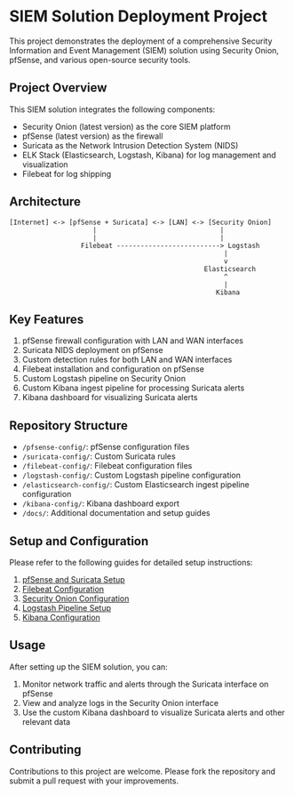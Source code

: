 # SIEM Solution Deployment Project

This project demonstrates the deployment of a comprehensive Security Information and Event Management (SIEM) solution using Security Onion, pfSense, and various open-source security tools.

## Project Overview

This SIEM solution integrates the following components:
- Security Onion (latest version) as the core SIEM platform
- pfSense (latest version) as the firewall
- Suricata as the Network Intrusion Detection System (NIDS)
- ELK Stack (Elasticsearch, Logstash, Kibana) for log management and visualization
- Filebeat for log shipping

## Architecture

```
[Internet] <-> [pfSense + Suricata] <-> [LAN] <-> [Security Onion]
                     |                               |
                     |                               |
                  Filebeat --------------------------> Logstash
                                                      |
                                                      v
                                                 Elasticsearch
                                                      ^
                                                      |
                                                    Kibana
```

## Key Features

1. pfSense firewall configuration with LAN and WAN interfaces
2. Suricata NIDS deployment on pfSense
3. Custom detection rules for both LAN and WAN interfaces
4. Filebeat installation and configuration on pfSense
5. Custom Logstash pipeline on Security Onion
6. Custom Kibana ingest pipeline for processing Suricata alerts
7. Kibana dashboard for visualizing Suricata alerts

## Repository Structure

- `/pfsense-config/`: pfSense configuration files
- `/suricata-config/`: Custom Suricata rules
- `/filebeat-config/`: Filebeat configuration files
- `/logstash-config/`: Custom Logstash pipeline configuration
- `/elasticsearch-config/`: Custom Elasticsearch ingest pipeline configuration
- `/kibana-config/`: Kibana dashboard export
- `/docs/`: Additional documentation and setup guides

## Setup and Configuration

Please refer to the following guides for detailed setup instructions:

1. [pfSense and Suricata Setup](docs/pfsense-suricata-setup.md)
2. [Filebeat Configuration](docs/filebeat-setup.md)
3. [Security Onion Configuration](docs/security-onion-setup.md)
4. [Logstash Pipeline Setup](docs/logstash-pipeline-setup.md)
5. [Kibana Configuration](docs/kibana-setup.md)

## Usage

After setting up the SIEM solution, you can:

1. Monitor network traffic and alerts through the Suricata interface on pfSense
2. View and analyze logs in the Security Onion interface
3. Use the custom Kibana dashboard to visualize Suricata alerts and other relevant data

## Contributing

Contributions to this project are welcome. Please fork the repository and submit a pull request with your improvements.
